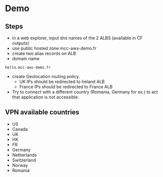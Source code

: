 # Demo

## Steps

* in a web explorer, input dns names of the 2 ALBS (available in CF outputs)
* use public hosted zone mcc-aws-demo.fr
* create two alias records on ALB
* domain name

```
hello.mcc-aws-demo.fr
```

* create Geolocation routing policy. 
  * UK IPs should be redirected to Ireland ALB
  * France IPs should be redirected to France ALB
* Try to connect with a different country (Romania, Germany for ex.) to act that application is not accessible.

## VPN available countries

* US
* Canada
* UK
* HK
* FR
* Germany
* Netherlands
* Switzerland
* Norway
* Romania
